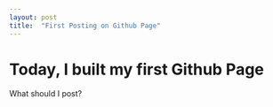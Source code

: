 ```yaml
---
layout: post
title:  "First Posting on Github Page"
---
```


# Today, I built my first Github Page

What should I post?
